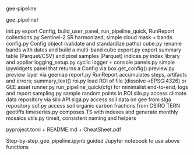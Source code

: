 gee-pipeline

gee_pipeline/

init.py			export Config, build_user_panel, run_pipeline_quick, RunReport
collections.py 		Sentinel-2 SR harmonized, simple cloud mask + bands
config.py		Config object (validate and standardize paths)
cube.py			rename bands with dates and build a multi-band cube
export.py		export summary table (Parquet/CSV) and pixel samples (Parquet)
indices.py		index library and applier
logging_setup.py	cyclic logger + console
panels.py		simple ipywidgets panel that returns a Config via box.get_config()
preview.py		preview layer via geemap
report.py		RunReport accumulates steps, artifacts and errors; summary_text()
roi.py			load ROI of file (dissolve→EPSG:4326) or GEE asset
runner.py		run_pipeline_quick(cfg) for minimalist end-to-end, logs and report
sampling.py		sample random points in ROI
silo.py			access climate data repository via silo API
slga.py			access soil data on gee from slga repository
sof.py			access soil organic carbon fractions from CSIRO TERN geotiffs
timeseries.py		composes TS with indexes and generate monthly mosaics
utils.py		timeit, consistent naming and helpers

pyproject.toml + README.md + CheatSheet.pdf

Step-by-step_gee_pipeline.ipynb		guided Jupyter notebook to use above functions
